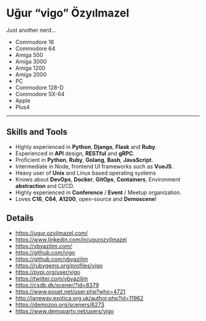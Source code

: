 # Uğur “vigo” Özyılmazel

Just another nerd...

- Commodore 16
- Commodore 64
- Amiga 500
- Amiga 3000
- Amiga 1200
- Amiga 2000
- PC
- Commodore 128-D
- Commodore SX-64
- Apple
- Plus4

---

## Skills and Tools

- Highly experienced in **Python**, **Django**, **Flask** and **Ruby**.
- Experienced in **API** design, **RESTful** and **gRPC**.
- Proficient in **Python**, **Ruby**, **Golang**, **Bash**, **JavaScript**.
- Intermediate in Node, frontend UI frameworks such as **VueJS**.
- Heavy user of **Unix** and Linux based operating systems
- Knows about **DevOps**, **Docker**, **GitOps**, **Containers**, Environment **abstraction** and CI/CD.
- Highly experienced in **Conference** / **Event** / Meetup organization.
- Loves **C16**, **C64**, **A1200**, open-source and **Demoscene**!

## Details

- https://ugur.ozyilmazel.com/
- https://www.linkedin.com/in/ugurozyilmazel
- https://vbyazilim.com/
- https://github.com/vigo
- https://github.com/vbyazilim
- https://rubygems.org/profiles/vigo
- https://pypi.org/user/vigo
- https://twitter.com/vbyazilim
- https://csdb.dk/scener/?id=8379
- https://www.pouet.net/user.php?who=4721
- http://janeway.exotica.org.uk/author.php?id=11962
- https://demozoo.org/sceners/6273
- https://www.demoparty.net/users/vigo
